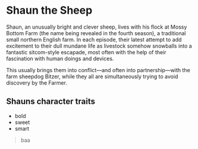 # Shaun the Sheep
Shaun, an unusually bright and clever sheep, lives with his flock at Mossy Bottom Farm (the name being revealed in the fourth season), a traditional small northern English farm. 
In each episode, their latest attempt to add excitement to their dull mundane life as livestock somehow snowballs into a fantastic sitcom-style escapade, most often with the help of their fascination with human doings and devices. 

This usually brings them into conflict—and often into partnership—with the farm sheepdog Bitzer, while they all are simultaneously trying to avoid discovery by the Farmer. 

## Shauns character traits
* bold
* sweet
* smart

> baa